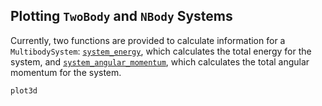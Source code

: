 ## Plotting `TwoBody` and `NBody` Systems

Currently, two functions are provided to calculate information for a `MultibodySystem`: [`system_energy`](@ref), which calculates the total energy for the system, and [`system_angular_momentum`](@ref), which calculates the total angular momentum for the system.

```@docs
plot3d
```